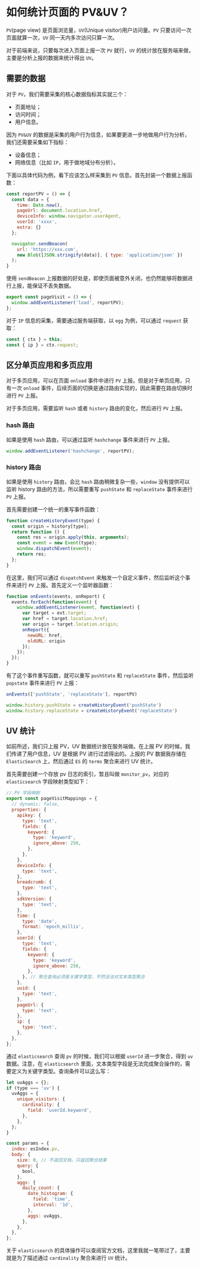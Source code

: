 # 如何统计页面的 PV&UV？

`PV`(page view) 是页面浏览量，`UV`(Unique visitor)用户访问量。`PV` 只要访问一次页面就算一次，`UV` 同一天内多次访问只算一次。

对于前端来说，只要每次进入页面上报一次 `PV` 就行，`UV` 的统计放在服务端来做，主要是分析上报的数据来统计得出 `UV`。

## 需要的数据

对于 `PV`，我们需要采集的核心数据指标其实就三个：

- 页面地址；
- 访问时间；
- 用户信息。

因为 `PV&UV` 的数据是采集的用户行为信息，如果要更进一步地做用户行为分析，我们还需要采集如下指标：

- 设备信息；
- 网络信息（比如 `IP`，用于做地域分布分析）。

下面以具体代码为例，看下应该怎么样采集到 `PV` 信息。首先封装一个数据上报函数：

```js
const reportPV = () => {
  const data = {
    time: Date.now(),
    pageUrl: document.location.href,
    deviceInfo: window.navigator.userAgent,
    userId: 'xxxx',
    extra: {}
  };

  navigator.sendBeacon(
    url: 'https://xxx.com',
    new Blob([JSON.stringify(data)], { type: 'application/json' })
  );
}
```

使用 `sendBeacon` 上报数据的好处是，即使页面被意外关闭，也仍然能够将数据进行上报，能保证不丢失数据。

```js
export const pageVisit = () => {
  window.addEventListener('load', reportPV);
};
```

对于 `IP` 信息的采集，需要通过服务端获取，以 `egg` 为例，可以通过 `request` 获取：

```js
const { ctx } = this;
const { ip } = ctx.request;
```

## 区分单页应用和多页应用

对于多页应用，可以在页面 `onload` 事件中进行 `PV` 上报。但是对于单页应用，只有一次 `onload` 事件，后续页面的切换是通过路由实现的，因此需要在路由切换时进行 `PV` 上报。

对于多页应用，需要监听 `hash` 或者 `history` 路由的变化，然后进行 `PV` 上报。

### hash 路由

如果是使用 `hash` 路由，可以通过监听 `hashchange` 事件来进行 `PV` 上报。

```js
window.addEventListener('hashchange', reportPV);
```

### history 路由

如果是使用 `history` 路由，会比 `hash` 路由稍微复杂一些，`window` 没有提供可以监听 history 路由的方法，所以需要重写 `pushState` 和 `replaceState` 事件来进行 `PV` 上报。

首先需要创建一个统一的重写事件函数：

```js
function createHistoryEvent(type) {
  const origin = history[type];
  return function () {
    const res = origin.apply(this, arguments);
    const event = new Event(type);
    window.dispatchEvent(event);
    return res;
  };
}
```

在这里，我们可以通过 `dispatchEvent` 来触发一个自定义事件，然后监听这个事件来进行 `PV` 上报。首先定义一个监听器函数：

```js
function onEvents(events, onReport) {
  events.forEach(function(event) {
    window.addEventListener(event, function(evt) {
      var target = evt.target;
      var href = target.location.href;
      var origin = target.location.origin;
      onReport({
        newURL: href,
        oldURL: origin
      });
    });
  });
}
```

有了这个事件重写函数，就可以重写 `pushState` 和 `replaceState` 事件，然后监听 `popstate` 事件来进行 `PV` 上报：

```js
onEvents(['pushState', 'replaceState'], reportPV)

window.history.pushState = createHistoryEvent('pushState')
window.history.replaceState = createHistoryEvent('replaceState')
```

## UV 统计

如前所述，我们只上报 PV，UV 数据统计放在服务端做。在上报 PV 的时候，我们传递了用户信息，UV 是根据 PV 进行过滤得出的。上报的 PV 数据我存储在 `ElasticSearch` 上，然后通过 `ES` 的 `terms` 聚合来进行 UV 统计。

首先需要创建一个存放 pv 日志的索引，暂且叫做 `monitor_pv`，对应的 `elasticsearch` 字段映射类型如下：

```js
// PV 字段映射
export const pageVisitMappings = {
  // dynamic: false,
  properties: {
    apikey: {
      type: 'text',
      fields: {
        keyword: {
          type: 'keyword',
          ignore_above: 256,
        },
      },
    },
    deviceInfo: {
      type: 'text',
    },
    breadcrumb: {
      type: 'text',
    },
    sdkVersion: {
      type: 'text',
    },
    time: {
      type: 'date',
      format: 'epoch_millis',
    },
    userId: {
      type: 'text',
      fields: {
        keyword: {
          type: 'keyword',
          ignore_above: 256,
        },
      }, // 聚合查询必须是关键字类型，不然没法对文本类型聚合
    },
    uuid: {
      type: 'text',
    },
    pageUrl: {
      type: 'text',
    },
    ip: {
      type: 'text',
    },
  },
};
```

通过 `elasticsearch` 查询 `pv` 的时候，我们可以根据 `userId` 进一步聚合，得到 `uv` 数据。注意，在 `elasticsearch` 里面，文本类型字段是无法完成聚合操作的，需要定义为关键字类型。查询条件可以这么写：

```js
let uvAggs = {};
if (type === 'uv') {
  uvAggs = {
    unique_visitors: {
      cardinality: {
        field: 'userId.keyword',
      },
    },
  };
}

const params = {
  index: esIndex.pv,
  body: {
    size: 0, // 不返回文档，只返回聚合结果
    query: {
      bool,
    },
    aggs: {
      daily_count: {
        date_histogram: {
          field: 'time',
          interval: '1d',
        },
        aggs: uvAggs,
      },
    },
  },
};
```

关于 `elasticsearch` 的具体操作可以查阅官方文档，这里我就一笔带过了，主要就是为了描述通过 `cardinality` 聚合来进行 `UV` 统计。
